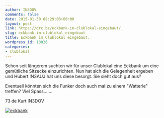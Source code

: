 ```yaml
---
author: IN3DOV
comments: false
date: 2015-01-30 08:29:03+00:00
layout: post
link: https://drc.bz/eckbank-im-clublokal-eingebaut/
slug: eckbank-im-clublokal-eingebaut
title: Eckbank im Clublokal eingebaut.
wordpress_id: 10026
categories:
- Clublokal
---
```


Schon seit längerem suchten wir für unser Clublokal eine Eckbank um eine gemütliche Sitzecke einzurichten. Nun hat sich die Gelegenheit ergeben und Hubert IN3AUJ hat uns diese besorgt. Sie sieht doch gut aus?

Eventuell könnten sich die Funker doch auch mal zu einem "Watterle" treffen? Viel Spass.......

73 de Kurt IN3DOV

[![eckbank](https://drc.bz/wp-content/uploads/2015/01/eckbank-1024x768.jpg)](https://drc.bz/wp-content/uploads/2015/01/eckbank.jpg)
